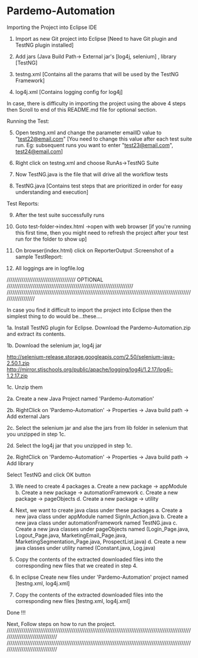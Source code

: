 # Pardemo-Automation

Importing the Project into Eclipse IDE

1. Import as new Git project into Eclipse [Need to have Git plugin and TestNG plugin installed]

2. Add jars (Java Build Path-> External jar's [log4j, selenium] , library [TestNG]

3. testng.xml [Contains all the params that will be used by the TestNG Framework]

4. log4j.xml [Contains logging config for log4j]

In case, there is difficulty in importing the project using the above 4 steps then Scroll to end of this README.md file for optional section.

Running the Test:

5. Open testng.xml and change the parameter emailID value to "test22@email.com" 
    [You need to change this value after each test suite run. Eg: subsequent runs you want to enter "test23@email.com", test24@email.com]

6. Right click on testng.xml and choose RunAs->TestNG Suite

7. Now TestNG.java is the file that will drive all the workflow tests

8. TestNG.java [Contains test steps that are prioritized in order for easy understanding and execution]

Test Reports:

9. After the test suite successfully runs

10. Goto test-folder->index.html ->open with web browser 
    [if you're running this first time, then you might need to refresh the project after your test run for the folder to show up]

11. On browser(index.html) click on ReporterOutput :Screenshot of a sample TestReport:

12. All loggings are in logfile.log

///////////////////////////////////// OPTIONAL ////////////////////////////////////////////////////////////////////
//////////////////////////////////////////////////////////////////////////////////////////////////////////////////

In case you find it difficult to import the project into Eclipse then the simplest thing to do would be…these….

1a. Install TestNG plugin for Eclipse. Download the Pardemo-Automation.zip and extract its contents.

1b. Download the selenium jar, log4j jar

http://selenium-release.storage.googleapis.com/2.50/selenium-java-2.50.1.zip
http://mirror.stjschools.org/public/apache/logging/log4j/1.2.17/log4j-1.2.17.zip

1c. Unzip them

2a. Create a new Java Project named 'Pardemo-Automation'

2b. RightClick on 'Pardemo-Automation' -> Properties -> Java build path -> Add external Jars

2c. Select the selenium jar and alse the jars from lib folder in selenium that you unzipped in step 1c.

2d. Select the log4j jar that you unzipped in step 1c.

2e. RightClick on 'Pardemo-Automation' -> Properties -> Java build path -> Add library

Select TestNG and click OK button

3. We need to create 4 packages
   a. Create a new package -> appModule
   b. Create a new package -> automationFramework
   c. Create a new package -> pageObjects
   d. Create a new package -> utility

4. Next, we want to create java class under these packages
   a. Create a new java class under appModule named SignIn_Action.java
   b. Create a new java class under automationFramework named TestNG.java
   c. Create a new java classes under pageObjects named (Login_Page.java, Logout_Page.java, MarketingEmail_Page.java, MarketingSegmentation_Page.java, ProspectList.java)
   d. Create a new java classes under utility named (Constant.java, Log.java)

5. Copy the contents of the extracted downloaded files into the corresponding new files that we created in step 4.

6. In eclipse Create new files under 'Pardemo-Automation' project named [testng.xml, log4j.xml] 

7. Copy the contents of the extracted downloaded files into the corresponding new files [testng.xml, log4j.xml]

Done !!!

Next, Follow steps on how to run the project.
//////////////////////////////////////////////////////////////////////////////////////////////////////////////////////////////
//////////////////////////////////////////////////////////////////////////////////////////////////////////////////////////////
